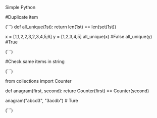 Simple Python

#Duplicate item

(```)
def all_unique(1st):
	return len(1st) == len(set(1st))

x = [1,1,2,2,3,2,3,4,5,6]
y = [1,2,3,4,5]
all_unique(x) #False
all_unique(y) #True

(```)

#Check same items in string

(```)

from collections import Counter

def anagram(first, second):
	reture Counter(first) == Counter(second)

anagram("abcd3", "3acdb") # Ture

(```)